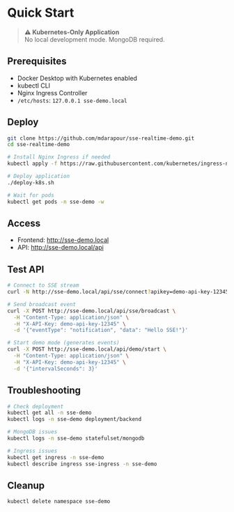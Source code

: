 # Quick Start

> **⚠️ Kubernetes-Only Application**  
> No local development mode. MongoDB required.

## Prerequisites

- Docker Desktop with Kubernetes enabled
- kubectl CLI
- Nginx Ingress Controller
- `/etc/hosts`: `127.0.0.1 sse-demo.local`

## Deploy

```bash
git clone https://github.com/mdarapour/sse-realtime-demo.git
cd sse-realtime-demo

# Install Nginx Ingress if needed
kubectl apply -f https://raw.githubusercontent.com/kubernetes/ingress-nginx/controller-v1.8.2/deploy/static/provider/cloud/deploy.yaml

# Deploy application
./deploy-k8s.sh

# Wait for pods
kubectl get pods -n sse-demo -w
```

## Access

- Frontend: http://sse-demo.local
- API: http://sse-demo.local/api

## Test API

```bash
# Connect to SSE stream
curl -N http://sse-demo.local/api/sse/connect?apikey=demo-api-key-12345

# Send broadcast event
curl -X POST http://sse-demo.local/api/sse/broadcast \
  -H "Content-Type: application/json" \
  -H "X-API-Key: demo-api-key-12345" \
  -d '{"eventType": "notification", "data": "Hello SSE!"}'

# Start demo mode (generates events)
curl -X POST http://sse-demo.local/api/demo/start \
  -H "Content-Type: application/json" \
  -H "X-API-Key: demo-api-key-12345" \
  -d '{"intervalSeconds": 3}'
```

## Troubleshooting

```bash
# Check deployment
kubectl get all -n sse-demo
kubectl logs -n sse-demo deployment/backend

# MongoDB issues
kubectl logs -n sse-demo statefulset/mongodb

# Ingress issues
kubectl get ingress -n sse-demo
kubectl describe ingress sse-ingress -n sse-demo
```

## Cleanup

```bash
kubectl delete namespace sse-demo
```